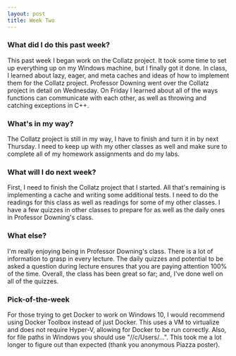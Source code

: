 ```yaml
---
layout: post
title: Week Two
---
```


### What did I do this past week?
This past week I began work on the Collatz project. It took some time to set up everything up on my Windows machine, but I finally got it done. 
In class, I learned about lazy, eager, and meta caches and ideas of how to implement them for the Collatz project. Professor Downing went 
over the Collatz project in detail on Wednesday. On Friday I learned about all of the ways functions can communicate with each other, 
as well as throwing and catching exceptions in C++.

### What's in my way?
The Collatz project is still in my way, I have to finish and turn it in by next Thursday. I need to keep up with my other classes as well and make sure to complete all of my homework 
assignments and do my labs.

### What will I do next week?
First, I need to finish the Collatz project that I started. All that's remaining is implementing a cache and writing some additional tests. I need to do the readings for this class as well 
as readings for some of my other classes. I have a few quizzes in other classes to prepare for as well as the daily ones in Professor Downing's class.

### What else?
I'm really enjoying being in Professor Downing's class. There is a lot of information to grasp in every lecture. The daily quizzes and potential to be asked a question 
during lecture ensures that you are paying attention 100% of the time. Overall, the class has been great so far; and, I've done well on all of the quizzes.


### Pick-of-the-week
For those trying to get Docker to work on Windows 10, I would recommend using Docker Toolbox instead of just Docker. This uses a VM to virtualize and does not require Hyper-V, allowing for 
Docker to be run correctly. Also, for file paths in Windows you should use "//c/Users/...". This took me a lot longer to figure out than expected (thank you anonymous Piazza poster).

